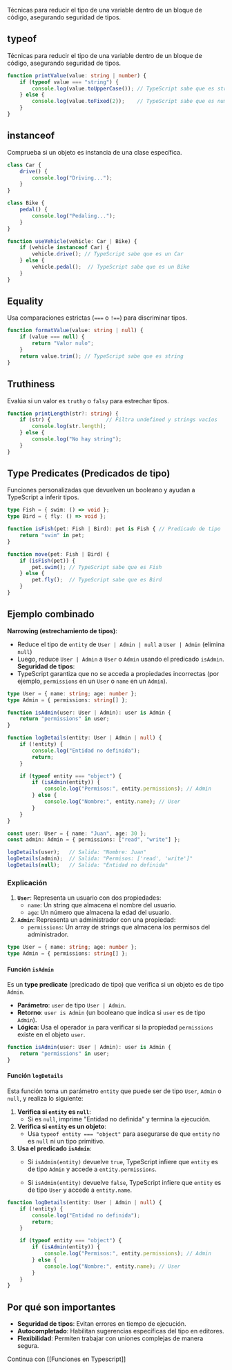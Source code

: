 Técnicas para reducir el tipo de una variable dentro de un bloque de código, asegurando seguridad de tipos.

## typeof
Técnicas para reducir el tipo de una variable dentro de un bloque de código, asegurando seguridad de tipos.

```ts
function printValue(value: string | number) {
    if (typeof value === "string") {
        console.log(value.toUpperCase()); // TypeScript sabe que es string
    } else {
        console.log(value.toFixed(2));    // TypeScript sabe que es number
    }
}
```

## instanceof
Comprueba si un objeto es instancia de una clase específica.

```ts
class Car {
    drive() {
        console.log("Driving...");
    }
}

class Bike {
    pedal() {
        console.log("Pedaling...");
    }
}

function useVehicle(vehicle: Car | Bike) {
    if (vehicle instanceof Car) {
        vehicle.drive(); // TypeScript sabe que es un Car
    } else {
        vehicle.pedal();  // TypeScript sabe que es un Bike
    }
}
```

## Equality
Usa comparaciones estrictas (`===` o `!==`) para discriminar tipos.

```ts
function formatValue(value: string | null) {
    if (value === null) {
        return "Valor nulo";
    }
    return value.trim(); // TypeScript sabe que es string
}
```

## Truthiness
Evalúa si un valor es `truthy` o `falsy` para estrechar tipos.

```ts
function printLength(str?: string) {
    if (str) {                  // Filtra undefined y strings vacíos
        console.log(str.length);
    } else {
        console.log("No hay string");
    }
}
```

## Type Predicates (Predicados de tipo)
Funciones personalizadas que devuelven un booleano y ayudan a TypeScript a inferir tipos.

```ts
type Fish = { swim: () => void };
type Bird = { fly: () => void };

function isFish(pet: Fish | Bird): pet is Fish { // Predicado de tipo
    return "swim" in pet;
}

function move(pet: Fish | Bird) {
    if (isFish(pet)) {
        pet.swim(); // TypeScript sabe que es Fish
    } else {
        pet.fly();  // TypeScript sabe que es Bird
    }
}
```


## Ejemplo combinado
**Narrowing (estrechamiento de tipos)**:
- Reduce el tipo de `entity` de `User | Admin | null` a `User | Admin` (elimina `null`)
- Luego, reduce `User | Admin` a `User` o `Admin` usando el predicado `isAdmin`.
**Seguridad de tipos**:
- TypeScript garantiza que no se acceda a propiedades incorrectas (por ejemplo, `permissions` en un `User` o `name` en un `Admin`).

```ts
type User = { name: string; age: number };
type Admin = { permissions: string[] };

function isAdmin(user: User | Admin): user is Admin {
    return "permissions" in user;
}

function logDetails(entity: User | Admin | null) {
    if (!entity) {
        console.log("Entidad no definida");
        return;
    }

    if (typeof entity === "object") {
        if (isAdmin(entity)) {
            console.log("Permisos:", entity.permissions); // Admin
        } else {
            console.log("Nombre:", entity.name); // User
        }
    }
}

const user: User = { name: "Juan", age: 30 };
const admin: Admin = { permissions: ["read", "write"] };

logDetails(user);   // Salida: "Nombre: Juan"
logDetails(admin);  // Salida: "Permisos: ['read', 'write']"
logDetails(null);   // Salida: "Entidad no definida"

```

### Explicación
1. **`User`**: Representa un usuario con dos propiedades:
    - `name`: Un string que almacena el nombre del usuario.
    - `age`: Un número que almacena la edad del usuario.
2. **`Admin`**: Representa un administrador con una propiedad:
    - `permissions`: Un array de strings que almacena los permisos del administrador.

```ts
type User = { name: string; age: number };
type Admin = { permissions: string[] };
```

#### Función `isAdmin`
Es un **type predicate** (predicado de tipo) que verifica si un objeto es de tipo `Admin`.

- **Parámetro**: `user` de tipo `User | Admin`.
- **Retorno**: `user is Admin` (un booleano que indica si `user` es de tipo `Admin`).
- **Lógica**: Usa el operador `in` para verificar si la propiedad `permissions` existe en el objeto `user`.

```ts
function isAdmin(user: User | Admin): user is Admin {
    return "permissions" in user;
}
```

#### Función `logDetails`
Esta función toma un parámetro `entity` que puede ser de tipo `User`, `Admin` o `null`, y realiza lo siguiente:
1. **Verifica si `entity` es `null`**:
    - Si es `null`, imprime "Entidad no definida" y termina la ejecución.
2. **Verifica si `entity` es un objeto**:
    - Usa `typeof entity === "object"` para asegurarse de que `entity` no es `null` ni un tipo primitivo.
3. **Usa el predicado `isAdmin`**:
    - Si `isAdmin(entity)` devuelve `true`, TypeScript infiere que `entity` es de tipo `Admin` y accede a `entity.permissions`.
        
    - Si `isAdmin(entity)` devuelve `false`, TypeScript infiere que `entity` es de tipo `User` y accede a `entity.name`.

```ts
function logDetails(entity: User | Admin | null) {
    if (!entity) {
        console.log("Entidad no definida");
        return;
    }

    if (typeof entity === "object") {
        if (isAdmin(entity)) {
            console.log("Permisos:", entity.permissions); // Admin
        } else {
            console.log("Nombre:", entity.name); // User
        }
    }
}
```


## Por qué son importantes
- **Seguridad de tipos**: Evitan errores en tiempo de ejecución.
- **Autocompletado**: Habilitan sugerencias específicas del tipo en editores.
- **Flexibilidad**: Permiten trabajar con uniones complejas de manera segura.


Continua con [[Funciones en Typescript]]
